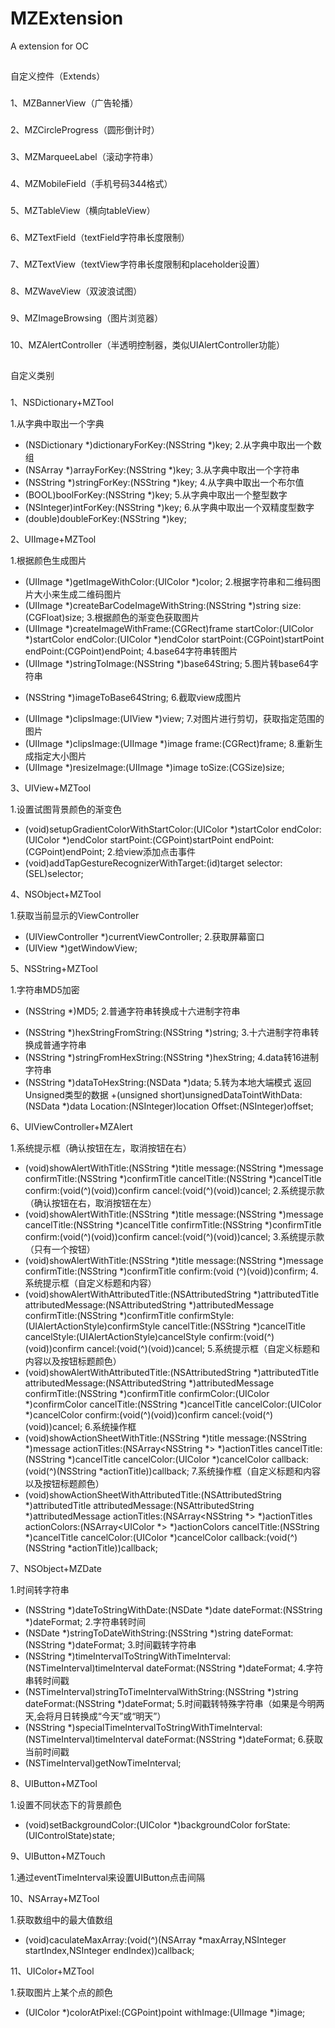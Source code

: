 # MZExtension
A extension for OC

##
自定义控件（Extends）

###
1、MZBannerView（广告轮播）

###
2、MZCircleProgress（圆形倒计时）

###
3、MZMarqueeLabel（滚动字符串）

###
4、MZMobileField（手机号码344格式）

###
5、MZTableView（横向tableView）

###
6、MZTextField（textField字符串长度限制）

###
7、MZTextView（textView字符串长度限制和placeholder设置）

###
8、MZWaveView（双波浪试图）

###
9、MZImageBrowsing（图片浏览器）

###
10、MZAlertController（半透明控制器，类似UIAlertController功能）

##
自定义类别

###
1、NSDictionary+MZTool

1.从字典中取出一个字典
- (NSDictionary *)dictionaryForKey:(NSString *)key;
2.从字典中取出一个数组
- (NSArray *)arrayForKey:(NSString *)key;
3.从字典中取出一个字符串
- (NSString *)stringForKey:(NSString *)key;
4.从字典中取出一个布尔值
- (BOOL)boolForKey:(NSString *)key;
5.从字典中取出一个整型数字
- (NSInteger)intForKey:(NSString *)key;
6.从字典中取出一个双精度型数字
- (double)doubleForKey:(NSString *)key;

2、UIImage+MZTool

1.根据颜色生成图片
+ (UIImage *)getImageWithColor:(UIColor *)color;
2.根据字符串和二维码图片大小来生成二维码图片
+ (UIImage *)createBarCodeImageWithString:(NSString *)string size:(CGFloat)size;
3.根据颜色的渐变色获取图片
+ (UIImage *)createImageWithFrame:(CGRect)frame startColor:(UIColor *)startColor endColor:(UIColor *)endColor startPoint:(CGPoint)startPoint endPoint:(CGPoint)endPoint;
4.base64字符串转图片
+ (UIImage *)stringToImage:(NSString *)base64String;
5.图片转base64字符串
- (NSString *)imageToBase64String;
6.截取view成图片
+ (UIImage *)clipsImage:(UIView *)view;
7.对图片进行剪切，获取指定范围的图片
+ (UIImage *)clipsImage:(UIImage *)image frame:(CGRect)frame;
8.重新生成指定大小图片
+ (UIImage *)resizeImage:(UIImage *)image toSize:(CGSize)size;

3、UIView+MZTool

1.设置试图背景颜色的渐变色
- (void)setupGradientColorWithStartColor:(UIColor *)startColor endColor:(UIColor *)endColor startPoint:(CGPoint)startPoint endPoint:(CGPoint)endPoint;
2.给view添加点击事件
- (void)addTapGestureRecognizerWithTarget:(id)target selector:(SEL)selector;

4、NSObject+MZTool

1.获取当前显示的ViewController
+ (UIViewController *)currentViewController;
2.获取屏幕窗口
+ (UIView *)getWindowView;

5、NSString+MZTool

1.字符串MD5加密
- (NSString *)MD5;
2.普通字符串转换成十六进制字符串
+ (NSString *)hexStringFromString:(NSString *)string;
3.十六进制字符串转换成普通字符串
+ (NSString *)stringFromHexString:(NSString *)hexString;
4.data转16进制字符串
+ (NSString *)dataToHexString:(NSData *)data;
5.转为本地大端模式 返回Unsigned类型的数据
+(unsigned short)unsignedDataTointWithData:(NSData *)data Location:(NSInteger)location Offset:(NSInteger)offset;

6、UIViewController+MZAlert

1.系统提示框（确认按钮在左，取消按钮在右）
- (void)showAlertWithTitle:(NSString *)title message:(NSString *)message confirmTitle:(NSString *)confirmTitle cancelTitle:(NSString *)cancelTitle confirm:(void(^)(void))confirm cancel:(void(^)(void))cancel;
2.系统提示款（确认按钮在右，取消按钮在左）
- (void)showAlertWithTitle:(NSString *)title message:(NSString *)message cancelTitle:(NSString *)cancelTitle confirmTitle:(NSString *)confirmTitle confirm:(void(^)(void))confirm cancel:(void(^)(void))cancel;
3.系统提示款（只有一个按钮）
- (void)showAlertWithTitle:(NSString *)title message:(NSString *)message confirmTitle:(NSString *)confirmTitle confirm:(void (^)(void))confirm;
4.系统提示框（自定义标题和内容）
- (void)showAlertWithAttributedTitle:(NSAttributedString *)attributedTitle attributedMessage:(NSAttributedString *)attributedMessage confirmTitle:(NSString *)confirmTitle confirmStyle:(UIAlertActionStyle)confirmStyle cancelTitle:(NSString *)cancelTitle cancelStyle:(UIAlertActionStyle)cancelStyle confirm:(void(^)(void))confirm cancel:(void(^)(void))cancel;
5.系统提示框（自定义标题和内容以及按钮标题颜色）
- (void)showAlertWithAttributedTitle:(NSAttributedString *)attributedTitle attributedMessage:(NSAttributedString *)attributedMessage confirmTitle:(NSString *)confirmTitle confirmColor:(UIColor *)confirmColor cancelTitle:(NSString *)cancelTitle cancelColor:(UIColor *)cancelColor confirm:(void(^)(void))confirm cancel:(void(^)(void))cancel;
6.系统操作框
- (void)showActionSheetWithTitle:(NSString *)title message:(NSString *)message actionTitles:(NSArray<NSString *> *)actionTitles cancelTitle:(NSString *)cancelTitle cancelColor:(UIColor *)cancelColor callback:(void(^)(NSString *actionTitle))callback;
7.系统操作框（自定义标题和内容以及按钮标题颜色）
- (void)showActionSheetWithAttributedTitle:(NSAttributedString *)attributedTitle attributedMessage:(NSAttributedString *)attributedMessage actionTitles:(NSArray<NSString *> *)actionTitles actionColors:(NSArray<UIColor *> *)actionColors cancelTitle:(NSString *)cancelTitle cancelColor:(UIColor *)cancelColor callback:(void(^)(NSString *actionTitle))callback;

7、NSObject+MZDate

1.时间转字符串
+ (NSString *)dateToStringWithDate:(NSDate *)date dateFormat:(NSString *)dateFormat;
2.字符串转时间
+ (NSDate *)stringToDateWithString:(NSString *)string dateFormat:(NSString *)dateFormat;
3.时间戳转字符串
+ (NSString *)timeIntervalToStringWithTimeInterval:(NSTimeInterval)timeInterval dateFormat:(NSString *)dateFormat;
4.字符串转时间戳
+ (NSTimeInterval)stringToTimeIntervalWithString:(NSString *)string dateFormat:(NSString *)dateFormat;
5.时间戳转特殊字符串（如果是今明两天,会将月日转换成“今天”或“明天”）
+ (NSString *)specialTimeIntervalToStringWithTimeInterval:(NSTimeInterval)timeInterval dateFormat:(NSString *)dateFormat;
6.获取当前时间戳
+ (NSTimeInterval)getNowTimeInterval;

8、UIButton+MZTool

1.设置不同状态下的背景颜色
- (void)setBackgroundColor:(UIColor *)backgroundColor forState:(UIControlState)state;

9、UIButton+MZTouch

1.通过eventTimeInterval来设置UIButton点击间隔

10、NSArray+MZTool

1.获取数组中的最大值数组
- (void)caculateMaxArray:(void(^)(NSArray *maxArray,NSInteger startIndex,NSInteger endIndex))callback;

11、UIColor+MZTool

1.获取图片上某个点的颜色
+ (UIColor *)colorAtPixel:(CGPoint)point withImage:(UIImage *)image;
